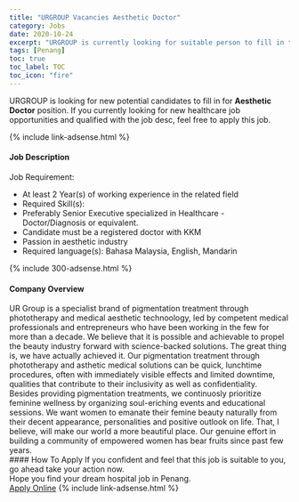 ```yaml
---
title: "URGROUP Vacancies Aesthetic Doctor" 
category: Jobs 
date: 2020-10-24 
excerpt: "URGROUP is currently looking for suitable person to fill in the Aesthetic Doctor which positioned at Penang" 
tags: [Penang] 
toc: true 
toc_label: TOC 
toc_icon: "fire" 
--- 
```


<p>URGROUP is looking for new potential candidates to fill in for <b>Aesthetic Doctor</b> position. If you currently looking for new healthcare job opportunities and qualified with the job desc, feel free to apply this job.
</p>{% include link-adsense.html %} 
<div><div><h4>Job Description</h4></div><div><div><span><div><div>Job Requirement:</div><ul><li>At least 2 Year(s) of working experience in the related field</li><li>Required Skill(s):</li><li>Preferably Senior Executive specialized in Healthcare - Doctor/Diagnosis or equivalent.</li><li>Candidate must be a registered doctor with KKM</li><li>Passion in aesthetic industry</li><li>Required language(s):&#160;Bahasa Malaysia, English, Mandarin</li></ul></div></span></div></div></div> 
{% include 300-adsense.html %} 
<div><div><h4>Company Overview</h4></div><div><div><span><div><div>
	UR Group is a specialist brand of pigmentation treatment through phototherapy and medical aesthetic technoology, led by competent medical professionals and entrepreneurs who have been working in the few for more than a decade. We believe that it is possible and achievable to propel the beauty industry forward with science-backed solutions. The great thing is, we have actually achieved it. Our pigmentation treatment through phototherapy and asthetic medical solutions can be quick, lunchtime procedures, often with immediately visible effects and limited downtime, qualities that contribute to their inclusivity as well as confidentiality.</div>
<div>
	Besides providing pigmentation treatments, we continuosly prioritize feminine wellness by organizing soul-eriching events and educational sessions. We want women to emanate their femine beauty naturally from their decent appearance, personalities and positive outlook on life. That, I believe, will make our world a more beautiful place. Our genuine effort in building a community of empowered women has bear fruits since past few years.</div></div></span></div></div></div> 
#### How To Apply 
If you confident and feel that this job is suitable to you, go ahead take your action now. <br/> 
Hope you find your dream hospital job in Penang. <br/> 
<a href="https://www.jobstreet.com.my/en/job/aesthetic-doctor-4399386?jobId=jobstreet-my-job-4399386" class="btn btn--warning" target="_blank" rel="nofollow noopenner">Apply Online</a> 
{% include link-adsense.html %} 